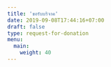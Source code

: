 ```yaml
---
title: 'ขอรับบริจาค'
date: 2019-09-08T17:44:16+07:00
draft: false
type: request-for-donation
menu:
  main:
    weight: 40
---
```

